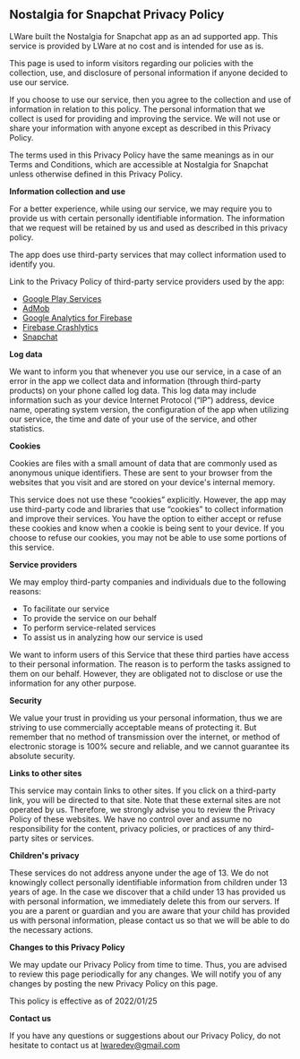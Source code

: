 ## Nostalgia for Snapchat Privacy Policy

LWare built the Nostalgia for Snapchat app as an ad supported app. This service is provided by LWare at no cost and is intended for use as is.

This page is used to inform visitors regarding our policies with the collection, use, and disclosure of personal information if anyone decided to use our service.

If you choose to use our service, then you agree to the collection and use of information in relation to this policy. The personal information that we collect is used for providing and improving the service. We will not use or share your information with anyone except as described in this Privacy Policy.

The terms used in this Privacy Policy have the same meanings as in our Terms and Conditions, which are accessible at Nostalgia for Snapchat unless otherwise defined in this Privacy Policy.

**Information collection and use**

For a better experience, while using our service, we may require you to provide us with certain personally identifiable information. The information that we request will be retained by us and used as described in this privacy policy.

The app does use third-party services that may collect information used to identify you.

Link to the Privacy Policy of third-party service providers used by the app:

*   [Google Play Services](https://www.google.com/policies/privacy/)
*   [AdMob](https://support.google.com/admob/answer/6128543?hl=en)
*   [Google Analytics for Firebase](https://firebase.google.com/policies/analytics)
*   [Firebase Crashlytics](https://firebase.google.com/support/privacy/)
*   [Snapchat](https://snap.com/en-US/privacy/privacy-policy)

**Log data**

We want to inform you that whenever you use our service, in a case of an error in the app we collect data and information (through third-party products) on your phone called log data. This log data may include information such as your device Internet Protocol (“IP”) address, device name, operating system version, the configuration of the app when utilizing our service, the time and date of your use of the service, and other statistics.

**Cookies**

Cookies are files with a small amount of data that are commonly used as anonymous unique identifiers. These are sent to your browser from the websites that you visit and are stored on your device's internal memory.

This service does not use these “cookies” explicitly. However, the app may use third-party code and libraries that use “cookies” to collect information and improve their services. You have the option to either accept or refuse these cookies and know when a cookie is being sent to your device. If you choose to refuse our cookies, you may not be able to use some portions of this service.

**Service providers**

We may employ third-party companies and individuals due to the following reasons:

*   To facilitate our service
*   To provide the service on our behalf
*   To perform service-related services
*   To assist us in analyzing how our service is used

We want to inform users of this Service that these third parties have access to their personal information. The reason is to perform the tasks assigned to them on our behalf. However, they are obligated not to disclose or use the information for any other purpose.

**Security**

We value your trust in providing us your personal information, thus we are striving to use commercially acceptable means of protecting it. But remember that no method of transmission over the internet, or method of electronic storage is 100% secure and reliable, and we cannot guarantee its absolute security.

**Links to other sites**

This service may contain links to other sites. If you click on a third-party link, you will be directed to that site. Note that these external sites are not operated by us. Therefore, we strongly advise you to review the Privacy Policy of these websites. We have no control over and assume no responsibility for the content, privacy policies, or practices of any third-party sites or services.

**Children's privacy**

These services do not address anyone under the age of 13. We do not knowingly collect personally identifiable information from children under 13 years of age. In the case we discover that a child under 13 has provided us with personal information, we immediately delete this from our servers. If you are a parent or guardian and you are aware that your child has provided us with personal information, please contact us so that we will be able to do the necessary actions.

**Changes to this Privacy Policy**

We may update our Privacy Policy from time to time. Thus, you are advised to review this page periodically for any changes. We will notify you of any changes by posting the new Privacy Policy on this page.

This policy is effective as of 2022/01/25

**Contact us**

If you have any questions or suggestions about our Privacy Policy, do not hesitate to contact us at lwaredev@gmail.com
